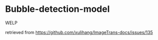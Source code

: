 # Bubble-detection-model
WELP

retrieved from https://github.com/xulihang/ImageTrans-docs/issues/135
